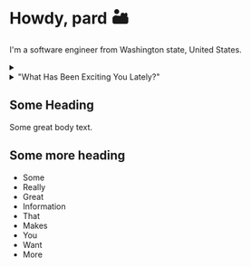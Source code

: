 # Howdy, pard 🏜️

I'm a software engineer from Washington state, United States.

<details>
  <summary>
    
  </summary>
</details>

<details>
  <summary>
    "What Has Been Exciting You Lately?"
  </summary>

  #### The following have currently been striking my fancy
  
  <ul>
    <li>
      Always on the lookout for new approaches to CSS (still warming to Tailwind, interested in with UI component libraries)
    </li>
    <li>
      Bun
    </li>
    <li>
      Swift
    </li>
    <li>
      Leveling up Data Structures and Alogrithms
    </li>
    <li>
      Typescript
    </li>
    <li>
      Xcode
    </li>
  </ul>
</details>

## Some Heading

Some great body text.

## Some more heading
- Some
- Really
- Great
- Information
- That
- Makes
- You
- Want
- More
